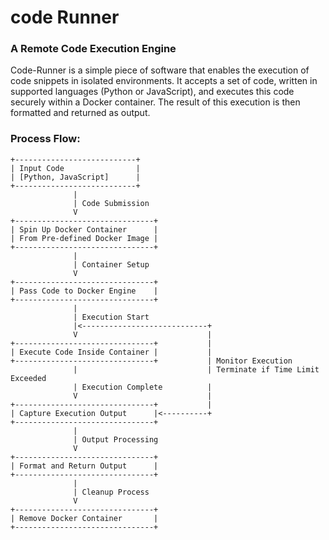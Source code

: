 # code Runner

### A Remote Code Execution Engine

Code-Runner is a simple piece of software that enables the execution of code snippets in isolated environments. It accepts a set of code, written in supported languages (Python or JavaScript), and executes this code securely within a Docker container. The result of this execution is then formatted and returned as output.

### Process Flow:

```
+---------------------------+
| Input Code                |
| [Python, JavaScript]      |
+---------------------------+
              |
              | Code Submission
              V
+-------------------------------+
| Spin Up Docker Container      |
| From Pre-defined Docker Image |
+-------------------------------+
              |
              | Container Setup
              V
+-------------------------------+
| Pass Code to Docker Engine    |
+-------------------------------+
              |
              | Execution Start
              |<----------------------------+
              V                             |
+-------------------------------+           |
| Execute Code Inside Container |           |
+-------------------------------+           | Monitor Execution
              |                             | Terminate if Time Limit Exceeded
              | Execution Complete          |
              V                             |
+-------------------------------+           |
| Capture Execution Output      |<----------+
+-------------------------------+
              |
              | Output Processing
              V
+-------------------------------+
| Format and Return Output      |
+-------------------------------+
              |
              | Cleanup Process
              V
+-------------------------------+
| Remove Docker Container       |
+-------------------------------+

```

